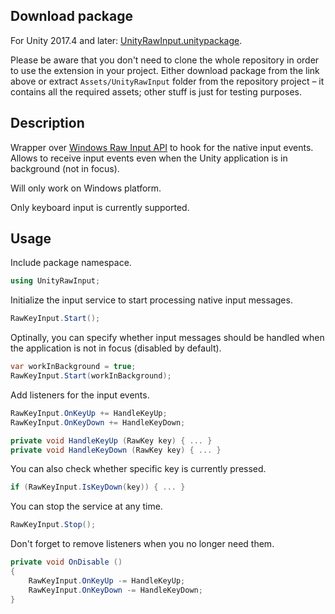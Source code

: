 ## Download package
For Unity 2017.4 and later: [UnityRawInput.unitypackage](https://github.com/Elringus/UnityRawInput/releases/download/v1.1/UnityRawInput.unitypackage).

Please be aware that you don't need to clone the whole repository in order to use the extension in your project. Either download package from the link above or extract `Assets/UnityRawInput` folder from the repository project – it contains all the required assets; other stuff is just for testing purposes.

## Description
Wrapper over [Windows Raw Input API](https://msdn.microsoft.com/en-us/library/windows/desktop/ms645536(v=vs.85).aspx) to hook for the native input events.
Allows to receive input events even when the Unity application is in background (not in focus).

Will only work on Windows platform.

Only keyboard input is currently supported. 

## Usage
Include package namespace.
```csharp
using UnityRawInput;
```
Initialize the input service to start processing native input messages. 
```csharp
RawKeyInput.Start();
```
Optinally, you can specify whether input messages should be handled when the application is not in focus (disabled by default).
```csharp
var workInBackground = true;
RawKeyInput.Start(workInBackground);
```
Add listeners for the input events.
```csharp
RawKeyInput.OnKeyUp += HandleKeyUp;
RawKeyInput.OnKeyDown += HandleKeyDown;

private void HandleKeyUp (RawKey key) { ... }
private void HandleKeyDown (RawKey key) { ... }
```
You can also check whether specific key is currently pressed.
```csharp
if (RawKeyInput.IsKeyDown(key)) { ... }
```
You can stop the service at any time.
```csharp
RawKeyInput.Stop();
```
Don't forget to remove listeners when you no longer need them.
```csharp
private void OnDisable ()
{
    RawKeyInput.OnKeyUp -= HandleKeyUp;
    RawKeyInput.OnKeyDown -= HandleKeyDown;
}
```
